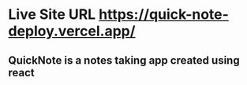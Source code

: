 # Live Site URL https://quick-note-deploy.vercel.app/
## QuickNote is a notes taking app created using react
